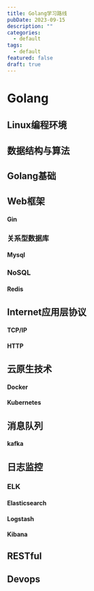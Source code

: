 ```yaml
---
title: Golang学习路线
pubDate: 2023-09-15
description: ""
categories:
  - default
tags:
  - default
featured: false
draft: true
---
```

# Golang
## Linux编程环境
## 数据结构与算法
## Golang基础
## Web框架
#### Gin
### 关系型数据库
#### Mysql
### NoSQL
#### Redis
## Internet应用层协议
#### TCP/IP
#### HTTP
## 云原生技术
#### Docker
#### Kubernetes
## 消息队列
#### kafka
## 日志监控
### ELK
#### Elasticsearch
#### Logstash
#### Kibana
## RESTful
## Devops
